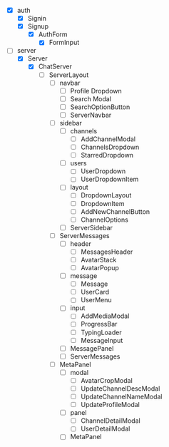 -   [x] auth
    -   [x] Signin
    -   [x] Signup
        -   [x] AuthForm
            -   [x] FormInput
-   [ ] server
    -   [x] Server
        -   [x] ChatServer
            -   [ ] ServerLayout
                -   [ ] navbar
                    -   [ ] Profile Dropdown
                    -   [ ] Search Modal
                    -   [ ] SearchOptionButton
                    -   [ ] ServerNavbar
                -   [ ] sidebar
                    -   [ ] channels
                        -   [ ] AddChannelModal
                        -   [ ] ChannelsDropdown
                        -   [ ] StarredDropdown
                    -   [ ] users
                        -   [ ] UserDropdown
                        -   [ ] UserDropdownItem
                    -   [ ] layout
                        -   [ ] DropdownLayout
                        -   [ ] DropdownItem
                        -   [ ] AddNewChannelButton
                        -   [ ] ChannelOptions
                    -   [ ] ServerSidebar
                -   [ ] ServerMessages
                    -   [ ] header
                        -   [ ] MessagesHeader
                        -   [ ] AvatarStack
                        -   [ ] AvatarPopup
                    -   [ ] message
                        -   [ ] Message
                        -   [ ] UserCard
                        -   [ ] UserMenu
                    -   [ ] input
                        -   [ ] AddMediaModal
                        -   [ ] ProgressBar
                        -   [ ] TypingLoader
                        -   [ ] MessageInput
                    -   [ ] MessagePanel
                    -   [ ] ServerMessages
                -   [ ] MetaPanel
                    -   [ ] modal
                        -   [ ] AvatarCropModal
                        -   [ ] UpdateChannelDescModal
                        -   [ ] UpdateChannelNameModal
                        -   [ ] UpdateProfileModal
                    -   [ ] panel
                        -   [ ] ChannelDetailModal
                        -   [ ] UserDetailModal
                    -   [ ] MetaPanel
